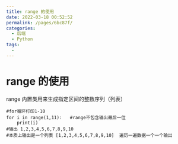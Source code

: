 ```yaml
---
title: range 的使用
date: 2022-03-18 00:52:52
permalink: /pages/6bc87f/
categories:
  - 后端
  - Python
tags:
  - 
---
```

# range 的使用

range 内置类用来生成指定区间的整数序列（列表）

```
#for循环打印1-10
for i in range(1,11):   #range不包含输出最后一位
    print(i)
#输出 1,2,3,4,5,6,7,8,9,10  
#本质上输出是一个列表 [1,2,3,4,5,6,7,8,9,10]  遍历一遍数据一个一个输出
```



